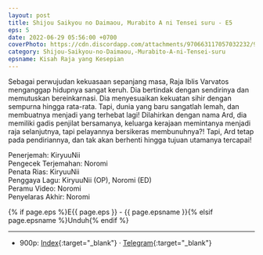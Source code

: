 ```yaml
---
layout: post
title: Shijou Saikyou no Daimaou, Murabito A ni Tensei suru - E5
eps: 5
date: 2022-06-29 05:56:00 +0700
coverPhoto: https://cdn.discordapp.com/attachments/970663117057032232/991476594357055539/mpv-shot0089.jpg
category: Shijou-Saikyou-no-Daimaou,-Murabito-A-ni-Tensei-suru
epsname: Kisah Raja yang Kesepian
---
```


Sebagai perwujudan kekuasaan sepanjang masa, Raja Iblis Varvatos menganggap hidupnya sangat keruh. Dia bertindak dengan sendirinya dan memutuskan bereinkarnasi. Dia menyesuaikan kekuatan sihir dengan sempurna hingga rata-rata. Tapi, dunia yang baru sangatlah lemah, dan membuatnya menjadi yang terhebat lagi! Dilahirkan dengan nama Ard, dia memiliki gadis penjilat bersamanya, keluarga kerajaan memintanya menjadi raja selanjutnya, tapi pelayannya bersikeras membunuhnya?! Tapi, Ard tetap pada pendiriannya, dan tak akan berhenti hingga tujuan utamanya tercapai!

Penerjemah: KiryuuNii<br>
Pengecek Terjemahan: Noromi<br>
Penata Rias: KiryuuNii<br>
Penggaya Lagu: KiryuuNii (OP), Noromi (ED)<br>
Peramu Video: Noromi<br>
Penyelaras Akhir: Noromi<br>

{% if page.eps %}E{{ page.eps }} - {{ page.epsname }}{% elsif page.epsname %}Unduh{% endif %}

---
- 900p: [Index](https://proyek.a-1ddl.workers.dev/0:/Musim%20Semi%202022/%5BWEB%5D/%5BA-1%5D%20Shijou%20Saikyou%20no%20Daimaou,%20Murabito%20A%20ni%20Tensei%20suru%20%5BWEB%5D%5Bx265%20900p%5D%5BAAC%5D/%5BA-1%5D%20Shijou%20Saikyou%20no%20Daimaou,%20Murabito%20A%20ni%20Tensei%20suru%20-%2005%20%5BWEB%5D%5Bx264%20900p%5D%5BAAC%5D%5BCE72415B%5D.mkv){:target="_blank"} &middot; [Telegram](https://t.me/a1fansubweeklies/100){:target="_blank"}
